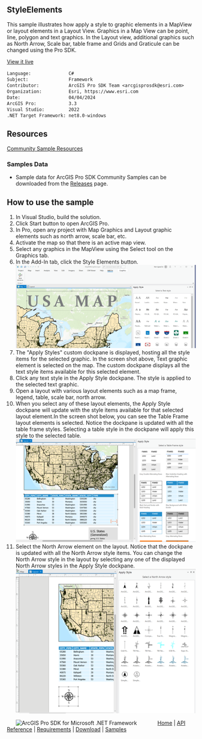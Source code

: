 ## StyleElements

<!-- TODO: Write a brief abstract explaining this sample -->
This sample illustrates how apply a style to graphic elements in a MapView or layout elements in a Layout View. Graphics in a Map View can be point, line, polygon and text graphics. In the Layout view, additional graphics such as North Arrow, Scale bar, table frame and Grids and Graticule can be changed using the Pro SDK.  
  


<a href="https://pro.arcgis.com/en/pro-app/sdk/" target="_blank">View it live</a>

<!-- TODO: Fill this section below with metadata about this sample-->
```
Language:              C#
Subject:               Framework
Contributor:           ArcGIS Pro SDK Team <arcgisprosdk@esri.com>
Organization:          Esri, https://www.esri.com
Date:                  04/04/2024
ArcGIS Pro:            3.3
Visual Studio:         2022
.NET Target Framework: net8.0-windows
```

## Resources

[Community Sample Resources](https://github.com/Esri/arcgis-pro-sdk-community-samples#resources)

### Samples Data

* Sample data for ArcGIS Pro SDK Community Samples can be downloaded from the [Releases](https://github.com/Esri/arcgis-pro-sdk-community-samples/releases) page.  

## How to use the sample
<!-- TODO: Explain how this sample can be used. To use images in this section, create the image file in your sample project's screenshots folder. Use relative url to link to this image using this syntax: ![My sample Image](FacePage/SampleImage.png) -->
1. In Visual Studio, build the solution.
2. Click Start button to open ArcGIS Pro.  
3. In Pro, open any project with Map Graphics and Layout graphic elements such as north arrow, scale bar, etc.  
4. Activate the map so that there is an active map view.  
5. Select any graphics in the MapView using the Select tool on the Graphics tab.  
6. In the Add-In tab, click the Style Elements button.  
![UI](Screenshots/StyleElements.png)  
7. The "Apply Styles" custom dockpane is displayed, hosting all the style items for the selected graphic. In the screen shot above, Text graphic element is selected on the map.  The custom dockpane displays all the text style items available for this selected element.  
8. Click any text style in the Apply Style dockpane. The style is applied to the selected text graphic.  
9. Open a layout with various layout elements such as a map frame, legend, table, scale bar, north arrow.  
10. When you select any of these layout elements, the Apply Style  dockpane will update with the style items available for that selected layout element.In the screen shot below, you can see the Table Frame layout elements is selected. Notice the dockpane is updated with all the table frame styles. Selecting a table style in the dockpane will apply this style to the selected table.  
![UI](Screenshots/LayoutTableFrameStyle.png)      
11. Select the North Arrow element on the layout. Notice that the dockpane is updated with all the North Arrow style items. You can change the North Arrow style in the layout by selecting any one of the displayed North Arrow styles in the Apply Style dockpane.  
![UI](Screenshots/LayoutNorthArrow.png)     
  

<!-- End -->

&nbsp;&nbsp;&nbsp;&nbsp;&nbsp;&nbsp;<img src="https://esri.github.io/arcgis-pro-sdk/images/ArcGISPro.png"  alt="ArcGIS Pro SDK for Microsoft .NET Framework" height = "20" width = "20" align="top"  >
&nbsp;&nbsp;&nbsp;&nbsp;&nbsp;&nbsp;&nbsp;&nbsp;&nbsp;&nbsp;&nbsp;&nbsp;
[Home](https://github.com/Esri/arcgis-pro-sdk/wiki) | <a href="https://pro.arcgis.com/en/pro-app/latest/sdk/api-reference" target="_blank">API Reference</a> | [Requirements](https://github.com/Esri/arcgis-pro-sdk/wiki#requirements) | [Download](https://github.com/Esri/arcgis-pro-sdk/wiki#installing-arcgis-pro-sdk-for-net) | <a href="https://github.com/esri/arcgis-pro-sdk-community-samples" target="_blank">Samples</a>
